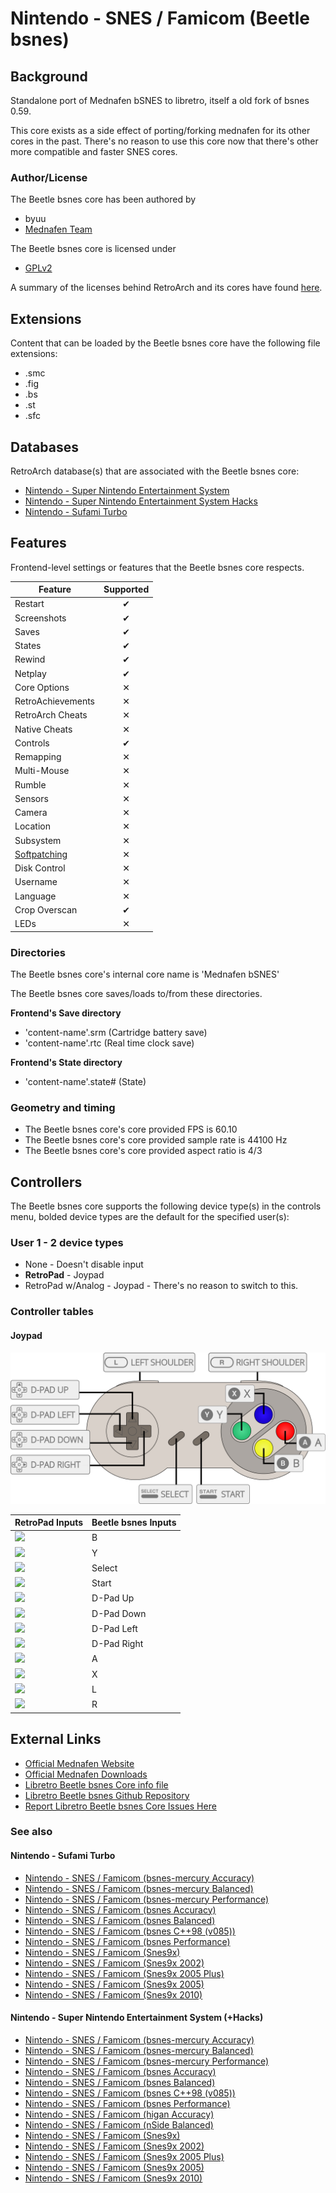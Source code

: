 # Nintendo - SNES / Famicom (Beetle bsnes)

## Background

Standalone port of Mednafen bSNES to libretro, itself a old fork of bsnes 0.59.

This core exists as a side effect of porting/forking mednafen for its other cores in the past. There's no reason to use this core now that there's other more compatible and faster SNES cores.

### Author/License

The Beetle bsnes core has been authored by

- byuu
- [Mednafen Team](https://mednafen.github.io/)

The Beetle bsnes core is licensed under

- [GPLv2](https://github.com/libretro/beetle-bsnes-libretro/blob/master/COPYING)

A summary of the licenses behind RetroArch and its cores have found [here](https://docs.libretro.com/tech/licenses/).

## Extensions

Content that can be loaded by the Beetle bsnes core have the following file extensions:

- .smc
- .fig
- .bs
- .st
- .sfc

## Databases

RetroArch database(s) that are associated with the Beetle bsnes core:

- [Nintendo - Super Nintendo Entertainment System](https://github.com/libretro/libretro-database/blob/master/rdb/Nintendo%20-%20Super%20Nintendo%20Entertainment%20System.rdb)
- [Nintendo - Super Nintendo Entertainment System Hacks](https://github.com/libretro/libretro-database/blob/master/rdb/Nintendo%20-%20Super%20Nintendo%20Entertainment%20System%20Hacks.rdb)
- [Nintendo - Sufami Turbo](https://github.com/libretro/libretro-database/blob/master/rdb/Nintendo%20-%20Sufami%20Turbo.rdb)

## Features

Frontend-level settings or features that the Beetle bsnes core respects.

| Feature           | Supported |
|-------------------|:---------:|
| Restart           | ✔         |
| Screenshots       | ✔         |
| Saves             | ✔         |
| States            | ✔         |
| Rewind            | ✔         |
| Netplay           | ✔         |
| Core Options      | ✕         |
| RetroAchievements | ✕         |
| RetroArch Cheats  | ✕         |
| Native Cheats     | ✕         |
| Controls          | ✔         |
| Remapping         | ✕         |
| Multi-Mouse       | ✕         |
| Rumble            | ✕         |
| Sensors           | ✕         |
| Camera            | ✕         |
| Location          | ✕         |
| Subsystem         | ✕         |
| [Softpatching](https://docs.libretro.com/guides/softpatching/) | ✕         |
| Disk Control      | ✕         |
| Username          | ✕         |
| Language          | ✕         |
| Crop Overscan     | ✔         |
| LEDs              | ✕         |

### Directories

The Beetle bsnes core's internal core name is 'Mednafen bSNES'

The Beetle bsnes core saves/loads to/from these directories.

**Frontend's Save directory**

- 'content-name'.srm (Cartridge battery save)
- 'content-name'.rtc (Real time clock save)

**Frontend's State directory**

- 'content-name'.state# (State)

### Geometry and timing

- The Beetle bsnes core's core provided FPS is 60.10
- The Beetle bsnes core's core provided sample rate is 44100 Hz
- The Beetle bsnes core's core provided aspect ratio is 4/3

## Controllers

The Beetle bsnes core supports the following device type(s) in the controls menu, bolded device types are the default for the specified user(s):

### User 1 - 2 device types

- None - Doesn't disable input
- **RetroPad** - Joypad
- RetroPad w/Analog  - Joypad - There's no reason to switch to this.

### Controller tables

#### Joypad

![](images/Controllers/snes.png)

| RetroPad Inputs                              | Beetle bsnes Inputs       |
|----------------------------------------------|---------------------------|
| ![](images/RetroPad/Retro_B_Round.png)       | B                         |
| ![](images/RetroPad/Retro_Y_Round.png)       | Y                         |
| ![](images/RetroPad/Retro_Select.png)        | Select                    |
| ![](images/RetroPad/Retro_Start.png)         | Start                     |
| ![](images/RetroPad/Retro_Dpad_Up.png)       | D-Pad Up                  |
| ![](images/RetroPad/Retro_Dpad_Down.png)     | D-Pad Down                |
| ![](images/RetroPad/Retro_Dpad_Left.png)     | D-Pad Left                |
| ![](images/RetroPad/Retro_Dpad_Right.png)    | D-Pad Right               |
| ![](images/RetroPad/Retro_A_Round.png)       | A                         |
| ![](images/RetroPad/Retro_X_Round.png)       | X                         |
| ![](images/RetroPad/Retro_L1.png)            | L                         |
| ![](images/RetroPad/Retro_R1.png)            | R                         |

## External Links

- [Official Mednafen Website](https://mednafen.github.io/)
- [Official Mednafen Downloads](https://mednafen.github.io/releases/)
- [Libretro Beetle bsnes Core info file](https://github.com/libretro/libretro-super/blob/master/dist/info/mednafen_snes_libretro.info)
- [Libretro Beetle bsnes Github Repository](https://github.com/libretro/beetle-bsnes-libretro)
- [Report Libretro Beetle bsnes Core Issues Here](https://github.com/libretro/beetle-bsnes-libretro/issues)

### See also

#### Nintendo - Sufami Turbo

- [Nintendo - SNES / Famicom (bsnes-mercury Accuracy)](https://docs.libretro.com/library/bsnes_mercury_accuracy/)
- [Nintendo - SNES / Famicom (bsnes-mercury Balanced)](https://docs.libretro.com/library/bsnes_mercury_balanced/)
- [Nintendo - SNES / Famicom (bsnes-mercury Performance)](https://docs.libretro.com/library/bsnes_mercury_performance/)
- [Nintendo - SNES / Famicom (bsnes Accuracy)](https://docs.libretro.com/library/bsnes_accuracy/)
- [Nintendo - SNES / Famicom (bsnes Balanced)](https://docs.libretro.com/library/bsnes_balanced/)
- [Nintendo - SNES / Famicom (bsnes C++98 (v085))](https://docs.libretro.com/library/bsnes_cplusplus98/)
- [Nintendo - SNES / Famicom (bsnes Performance)](https://docs.libretro.com/library/bsnes_performance/)
- [Nintendo - SNES / Famicom (Snes9x)](https://docs.libretro.com/library/snes9x/)
- [Nintendo - SNES / Famicom (Snes9x 2002)](https://docs.libretro.com/library/snes9x_2002/)
- [Nintendo - SNES / Famicom (Snes9x 2005 Plus)](https://docs.libretro.com/library/snes9x_2005_plus/)
- [Nintendo - SNES / Famicom (Snes9x 2005)](https://docs.libretro.com/library/snes9x_2005/)
- [Nintendo - SNES / Famicom (Snes9x 2010)](https://docs.libretro.com/library/snes9x_2010/)

#### Nintendo - Super Nintendo Entertainment System (+Hacks)

- [Nintendo - SNES / Famicom (bsnes-mercury Accuracy)](https://docs.libretro.com/library/bsnes_mercury_accuracy/)
- [Nintendo - SNES / Famicom (bsnes-mercury Balanced)](https://docs.libretro.com/library/bsnes_mercury_balanced/)
- [Nintendo - SNES / Famicom (bsnes-mercury Performance)](https://docs.libretro.com/library/bsnes_mercury_performance/)
- [Nintendo - SNES / Famicom (bsnes Accuracy)](https://docs.libretro.com/library/bsnes_accuracy/)
- [Nintendo - SNES / Famicom (bsnes Balanced)](https://docs.libretro.com/library/bsnes_balanced/)
- [Nintendo - SNES / Famicom (bsnes C++98 (v085))](https://docs.libretro.com/library/bsnes_cplusplus98/)
- [Nintendo - SNES / Famicom (bsnes Performance)](https://docs.libretro.com/library/bsnes_performance/)
- [Nintendo - SNES / Famicom (higan Accuracy)](https://docs.libretro.com/library/higan_accuracy/)
- [Nintendo - SNES / Famicom (nSide Balanced)](https://docs.libretro.com/library/nside_balanced/)
- [Nintendo - SNES / Famicom (Snes9x)](https://docs.libretro.com/library/snes9x/)
- [Nintendo - SNES / Famicom (Snes9x 2002)](https://docs.libretro.com/library/snes9x_2002/)
- [Nintendo - SNES / Famicom (Snes9x 2005 Plus)](https://docs.libretro.com/library/snes9x_2005_plus/)
- [Nintendo - SNES / Famicom (Snes9x 2005)](https://docs.libretro.com/library/snes9x_2005/)
- [Nintendo - SNES / Famicom (Snes9x 2010)](https://docs.libretro.com/library/snes9x_2010/)